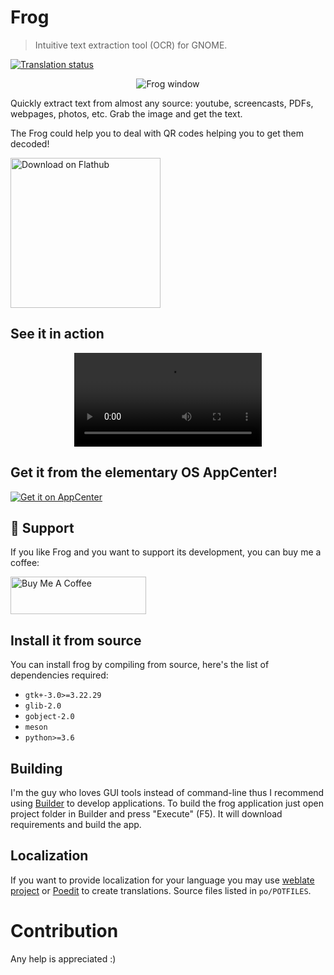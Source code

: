 # Frog

> Intuitive text extraction tool (OCR) for GNOME.

<a href="https://hosted.weblate.org/engage/frog/">
<img src="https://hosted.weblate.org/widgets/frog/-/default/svg-badge.svg" alt="Translation status" />
</a>

<div align="center">
<figure>
<img src="https://user-images.githubusercontent.com/519146/162587823-61becc3a-1726-4797-ad5a-3260ff132c6f.png" alt="Frog window" />
</figure>
</div>


Quickly extract text from almost any source: youtube, screencasts, PDFs, webpages, photos, etc.
Grab the image and get the text.

The Frog could help you to deal with QR codes helping you to get them decoded!

<a href='https://flathub.org/apps/details/com.github.tenderowl.frog'><img width='240' alt='Download on Flathub' src='https://flathub.org/assets/badges/flathub-badge-en.png'/></a>

## See it in action

<div align="center">
<video controls src="https://user-images.githubusercontent.com/519146/162445469-bedeed49-ebb8-4b9c-8bb5-f65d4d97d1fe.mp4" />
</div>


## Get it from the elementary OS AppCenter!

[![Get it on AppCenter](https://appcenter.elementary.io/badge.svg)](https://appcenter.elementary.io/com.github.tenderowl.frog)


## :tada: Support
If you like Frog and you want to support its development, you can buy me a coffee:

<a href="https://www.buymeacoffee.com/tenderowl" target="_blank"><img src="https://cdn.buymeacoffee.com/buttons/v2/default-yellow.png" alt="Buy Me A Coffee" style="height: 60px !important;width: 217px !important;" ></a>

## Install it from source
You can install frog by compiling from source, here's the list of dependencies required:
 - `gtk+-3.0>=3.22.29`
 - `glib-2.0`
 - `gobject-2.0`
 - `meson`
 - `python>=3.6`

## Building

I'm the guy who loves GUI tools instead of command-line thus I recommend using [Builder](https://wiki.gnome.org/Apps/Builder) to develop applications.
To build the frog application just open project folder in Builder and press "Execute" (F5). It will download requirements and build the app.


## Localization

If you want to provide localization for your language you may use [weblate project](https://hosted.weblate.org/projects/frog/default/) or [Poedit](https://poedit.net) to create translations. Source files listed in `po/POTFILES`.

# Contribution

Any help is appreciated :)

